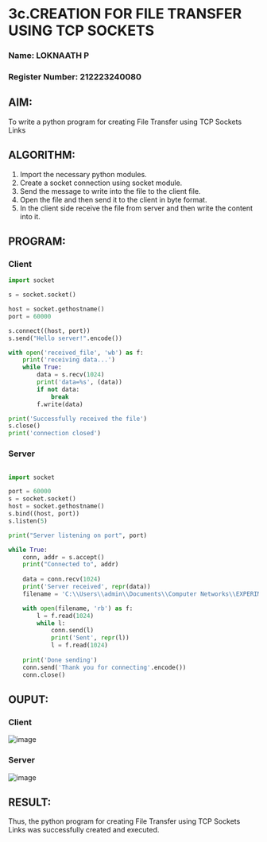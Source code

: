 # 3c.CREATION FOR FILE TRANSFER USING TCP SOCKETS
### Name: LOKNAATH P
### Register Number: 212223240080
## AIM:
To write a python program for creating File Transfer using TCP Sockets Links
## ALGORITHM:
1. Import the necessary python modules.
2. Create a socket connection using socket module.
3. Send the message to write into the file to the client file.
4. Open the file and then send it to the client in byte format.
5. In the client side receive the file from server and then write the content into it.
## PROGRAM:
### Client
```python
import socket

s = socket.socket()

host = socket.gethostname()
port = 60000

s.connect((host, port))
s.send("Hello server!".encode())

with open('received_file', 'wb') as f:
    print('receiving data...')
    while True:
        data = s.recv(1024)
        print('data=%s', (data))
        if not data:
            break
        f.write(data)

print('Successfully received the file')
s.close()
print('connection closed')

```
### Server
```python

import socket

port = 60000
s = socket.socket()
host = socket.gethostname()
s.bind((host, port))
s.listen(5)

print("Server listening on port", port)

while True:
    conn, addr = s.accept()
    print("Connected to", addr)
    
    data = conn.recv(1024)
    print('Server received', repr(data))
    filename = 'C:\\Users\\admin\\Documents\\Computer Networks\\EXPERIMENTS\\Exp-3(c)\\data.txt'

    with open(filename, 'rb') as f:
        l = f.read(1024)
        while l:
            conn.send(l)
            print('Sent', repr(l))
            l = f.read(1024)
    
    print('Done sending')
    conn.send('Thank you for connecting'.encode())
    conn.close()

```

## OUPUT:
### Client
![image](https://github.com/Loknaath-sec/3c.FILE_TRANSFER_USING_TCP_SOCKETS/assets/145742558/90275385-c369-4662-acd8-cf21be0f0b29)

### Server
![image](https://github.com/Loknaath-sec/3c.FILE_TRANSFER_USING_TCP_SOCKETS/assets/145742558/45d98f6e-a899-49b7-bae7-990bc016da3e)


## RESULT:
Thus, the python program for creating File Transfer using TCP Sockets Links was 
successfully created and executed.
